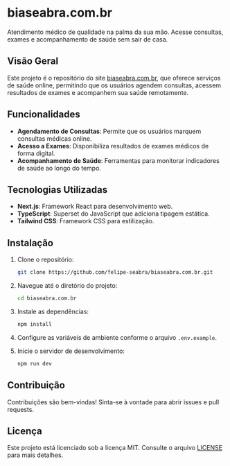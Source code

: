 # biaseabra.com.br

Atendimento médico de qualidade na palma da sua mão. Acesse consultas, exames e acompanhamento de saúde sem sair de casa.

## Visão Geral

Este projeto é o repositório do site [biaseabra.com.br](https://www.biaseabra.com.br), que oferece serviços de saúde online, permitindo que os usuários agendem consultas, acessem resultados de exames e acompanhem sua saúde remotamente.

## Funcionalidades

- **Agendamento de Consultas**: Permite que os usuários marquem consultas médicas online.
- **Acesso a Exames**: Disponibiliza resultados de exames médicos de forma digital.
- **Acompanhamento de Saúde**: Ferramentas para monitorar indicadores de saúde ao longo do tempo.

## Tecnologias Utilizadas

- **Next.js**: Framework React para desenvolvimento web.
- **TypeScript**: Superset do JavaScript que adiciona tipagem estática.
- **Tailwind CSS**: Framework CSS para estilização.

## Instalação

1. Clone o repositório:

   ```bash
   git clone https://github.com/felipe-seabra/biaseabra.com.br.git
   ```

2. Navegue até o diretório do projeto:

   ```bash
   cd biaseabra.com.br
   ```

3. Instale as dependências:

   ```bash
   npm install
   ```

4. Configure as variáveis de ambiente conforme o arquivo `.env.example`.

5. Inicie o servidor de desenvolvimento:

   ```bash
   npm run dev
   ```

## Contribuição

Contribuições são bem-vindas! Sinta-se à vontade para abrir issues e pull requests.

## Licença

Este projeto está licenciado sob a licença MIT. Consulte o arquivo [LICENSE](./LICENSE) para mais detalhes.
